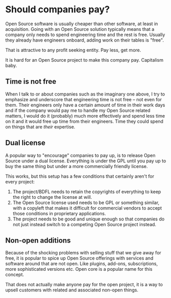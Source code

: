 # Should companies pay?

Open Source software is usually cheaper than other software, at least in
acquisition. Going with an Open Source solution typically means that a company
only needs to spend engineering time and the rest is free. Usually they
already have engineers onboard, adding work on their tables is "free".

That is attractive to any profit seeking entity. Pay less, get more.

It is hard for an Open Source project to make this company pay. Capitalism
baby.

## Time is not free

When I talk to or about companies such as the imaginary one above, I try to
emphasize and underscore that engineering time is not free – not even for
them. Their engineers only have a certain amount of time in their work days
and if the company would pay me to handle my Open Source related matters, I
would do it (probably) much more effectively and spend less time on it and it
would free up time from their engineers. Time they could spend on things
that are *their* expertise.

## Dual license

A popular way to "encourage" companies to pay up, is to release Open Source
under a dual license. Everything is under the GPL until you pay up to buy the
same thing but under a more commercially friendly license.

This works, but this setup has a few conditions that certainly aren't for
every project:

1. The project/BDFL needs to retain the copyrights of everything to keep the
   right to change the license at will.
2. The Open Source license used needs to be GPL or something similar, with a
   copyleft that makes it difficult for commercial vendors to accept those
   conditions in proprietary applications.
3. The project needs to be good and unique enough so that companies do not
   just instead switch to a competing Open Source project instead.

## Non-open additions

Because of the shocking problems with selling stuff that we give away for
free, it is popular to spice up Open Source offerings with services and
software around that are not open. Like plugins, add-ons, subscriptions, more
sophisticated versions etc. Open core is a popular name for this concept.

That does not actually make anyone pay for the open project, it is a way to
upsell customers with related and associated non-open things.
